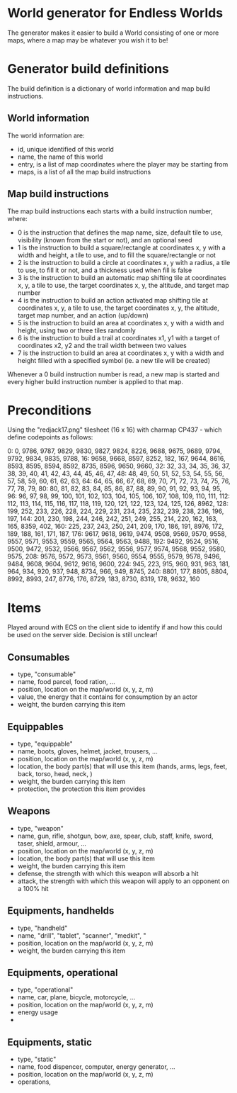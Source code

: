 # World generator for Endless Worlds
The generator makes it easier to build a World consisting of one or more maps, where a map may be whatever you wish it to be!

# Generator build definitions
The build definition is a dictionary of world information and map build instructions.

## World information
The world information are:
- id, unique identified of this world
- name, the name of this world
- entry, is a list of map coordinates where the player may be starting from
- maps, is a list of all the map build instructions

## Map build instructions
The map build instructions each starts with a build instruction number, where:
- 0 is the instruction that defines the map name, size, default tile to use, visibility (known from the start or not), and an optional seed
- 1 is the instruction to build a square/rectangle at coordinates x, y with a width and height, a tile to use, and to fill the square/rectangle or not
- 2 is the instruction to build a circle at coordinates x, y with a radius, a tile to use, to fill it or not, and a thickness used when fill is false
- 3 is the instruction to build an automatic map shifting tile at coordinates x, y, a tile to use, the target coordinates x, y, the altitude, and target map number
- 4 is the instruction to build an action activated map shifting tile at coordinates x, y, a tile to use, the target coordinates x, y, the altitude, target map number, and an action (up/down)
- 5 is the instruction to build an area at coordinates x, y with a width and height, using two or three tiles randomly
- 6 is the instruction to build a trail at coordinates x1, y1 with a target of coordinates x2, y2 and the trail width between two values
- 7 is the instruction to build an area at coordinates x, y with a width and height filled with a specified symbol (ie. a new tile will be created)

Whenever a 0 build instruction number is read, a new map is started and every higher build instruction number is applied to that map.

# Preconditions
Using the "redjack17.png" tilesheet (16 x 16) with charmap CP437 - which define codepoints as follows:

  0:    0, 9786, 9787, 9829, 9830, 9827, 9824, 8226, 9688, 9675, 9689, 9794, 9792, 9834, 9835, 9788,
 16: 9658, 9668, 8597, 8252,  182,  167, 9644, 8616, 8593, 8595, 8594, 8592, 8735, 8596, 9650, 9660,
 32:   32,   33,   34,   35,   36,   37,   38,   39,   40,   41,   42,   43,   44,   45,   46,   47,
 48:   48,   49,   50,   51,   52,   53,   54,   55,   56,   57,   58,   59,   60,   61,   62,   63,
 64:   64,   65,   66,   67,   68,   69,   70,   71,   72,   73,   74,   75,   76,   77,   78,   79,
 80:   80,   81,   82,   83,   84,   85,   86,   87,   88,   89,   90,   91,   92,   93,   94,   95,
 96:   96,   97,   98,   99,  100,  101,  102,  103,  104,  105,  106,  107,  108,  109,  110,  111,
112:  112,  113,  114,  115,  116,  117,  118,  119,  120,  121,  122,  123,  124,  125,  126, 8962,
128:  199,  252,  233,  226,  228,  224,  229,  231,  234,  235,  232,  239,  238,  236,  196,  197,
144:  201,  230,  198,  244,  246,  242,  251,  249,  255,  214,  220,  162,  163,  165, 8359,  402,
160:  225,  237,  243,  250,  241,  209,  170,  186,  191, 8976,  172,  189,  188,  161,  171,  187,
176: 9617, 9618, 9619, 9474, 9508, 9569, 9570, 9558, 9557, 9571, 9553, 9559, 9565, 9564, 9563, 9488,
192: 9492, 9524, 9516, 9500, 9472, 9532, 9566, 9567, 9562, 9556, 9577, 9574, 9568, 9552, 9580, 9575,
208: 9576, 9572, 9573, 9561, 9560, 9554, 9555, 9579, 9578, 9496, 9484, 9608, 9604, 9612, 9616, 9600,
224:  945,  223,  915,  960,  931,  963,  181,  964,  934,  920,  937,  948, 8734,  966,  949, 8745,
240: 8801,  177, 8805, 8804, 8992, 8993,  247, 8776,  176, 8729,  183, 8730, 8319,  178, 9632,  160

# Items
Played around with ECS on the client side to identify if and how this could be used on the server side.
Decision is still unclear!

## Consumables

- type, "consumable"
- name, food parcel, food ration, ...
- position, location on the map/world (x, y, z, m)
- value, the energy that it contains for consumption by an actor
- weight, the burden carrying this item

## Equippables

- type, "equippable"
- name, boots, gloves, helmet, jacket, trousers, ...
- position, location on the map/world (x, y, z, m)
- location, the body part(s) that will use this item (hands, arms, legs, feet, back, torso, head, neck, )
- weight, the burden carrying this item
- protection, the protection this item provides

## Weapons

- type, "weapon"
- name, gun, rifle, shotgun, bow, axe, spear, club, staff, knife, sword, taser, shield, armour, ...
- position, location on the map/world (x, y, z, m)
- location, the body part(s) that will use this item
- weight, the burden carrying this item
- defense, the strength with which this weapon will absorb a hit
- attack, the strength with which this weapon will apply to an opponent on a 100% hit

## Equipments, handhelds

- type, "handheld"
- name, "drill", "tablet", "scanner", "medkit", "
- position, location on the map/world (x, y, z, m)
- weight, the burden carrying this item

## Equipments, operational

- type, "operational"
- name, car, plane, bicycle, motorcycle, ...
- position, location on the map/world (x, y, z, m)
- energy usage
- 

## Equipments, static

- type, "static"
- name, food dispencer, computer, energy generator, ...
- position, location on the map/world (x, y, z, m)
- operations, 
